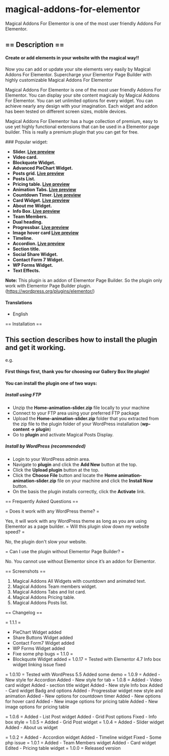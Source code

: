 # magical-addons-for-elementor

Magical Addons For Elementor is one of the most user friendly Addons For Elementor.

## == Description ==

<h4>Create or add elements in your website with the magical way!!</h4> 
Now you can add or update your site elements very easily by Magical Addons For Elementor. Supercharge your Elementor Page Builder with highly customizable Magical Addons For Elementor

<p>Magical Addons For Elementor is one of the most user friendly Addons For Elementor. You can display your site content magicaly by Magical Addons For Elementor. You can set unlimited options for every widget. You can achieve nearly any design with your imagination. Each widget and addon has been tested on different screen sizes, mobile devices. </p>

<p>Magical Addons For Elementor has a huge collection of premium, easy to use yet highly functional extensions that can be used in a Elementor page builder. This is really a premium plugin that you can get for free.</p>
### Popular widget:
<ul>
 	<li><strong>Slider. <a href="http://magic.wpcolors.net/magical-slider/" target="_blank">Live preview</a></strong></li>
 	<li><strong>Video card.</strong></li>
 	<li><strong>Blockquote Widget.</strong></li>
 	<li><strong>Advanced PieChart Widget.</strong></li>
 	<li><strong>Posts grid. <a href="http://magic.wpcolors.net/magical-posts-grid/" target="_blank">Live preview</a></strong></li>
 	<li><strong>Posts List.</strong></li>
 	<li><strong>Pricing table. <a href="http://magic.wpcolors.net/pricing-table/" target="_blank">Live preview</a></strong></li>
 	<li><strong>Animation Tabs. <a href="http://magic.wpcolors.net/magical-tabs/" target="_blank">Live preview</a></strong></li>
 	<li><strong>Countdown Timer. <a href="http://magic.wpcolors.net/countdown-timer/" target="_blank">Live preview</a></strong></li>
 	<li><strong>Card Widget. <a href="http://magic.wpcolors.net/magical-card/" target="_blank">Live preview</a></strong></li>
 	<li><strong>About me Widget.</strong></li>
 	<li><strong>Info Box. <a href="http://magic.wpcolors.net/magical-info-box/" target="_blank">Live preview</a></strong></li>
 	<li><strong>Team Members.</strong></li>
 	<li><strong>Dual heading.</strong></li>
	<li><strong>Progressbar. <a href="http://magic.wpcolors.net/progress-bar/" target="_blank">Live preview</a></strong></li>
	<li><strong>Image hover card <a href="http://magic.wpcolors.net/magical-hover-card/" target="_blank">Live preview</a></strong></li>
	<li><strong>Timeline.</strong></li>
	<li><strong>Accordion. <a href="http://magic.wpcolors.net/magical-accordion/" target="_blank">Live preview</a></strong></li>
	<li><strong>Section title.</strong></li>
	<li><strong>Social Share Widget.</strong></li>
	<li><strong>Contact Form 7 Widget.</strong></li>
	<li><strong>WP Forms Widget.</strong></li>
	<li><strong>Text Effects.</strong></li>

</ul>

<strong>Note:</strong> This plugin is an addon of Elementor Page Builder. So the plugin only work with Elementor Page Builder plugin.
(https://wordpress.org/plugins/elementor/)

#### Translations

- English

== Installation ==

<h2>This section describes how to install the plugin and get it working.</h2>

e.g.

<h4>First things first, thank you for choosing our Gallery Box lite plugin!</h4>
<h4>You can install the plugin one of two ways:</h4>
<h5 class="short-info">Install using FTP</h5>
<ul>
 	<li>Unzip the <strong>Home-animation-slider.zip</strong> file locally to your machine</li>
 	<li>Connect to your FTP area using your preferred FTP package</li>
 	<li>Upload the <strong>Home-animation-slider.zip</strong> folder that you extracted from the zip file to the plugin folder of your WordPress installation (<strong>wp-content -&gt; plugin</strong>)</li>
 	<li>Go to <strong>plugin </strong> and activate Magical Posts Display.</li>
</ul>
<h5 class="short-info">Install by WordPress (recommended)</h5>
<ul>
 	<li>Login to your WordPress admin area.</li>
 	<li>Navigate to <strong>plugin</strong> and click the <strong>Add New</strong> button at the top.</li>
 	<li>Click the <strong>Upload plugin</strong> button at the top.</li>
 	<li>Click the <strong>Choose File</strong> button and locate the <strong>Home animation-animation-slider.zip</strong> file on your machine and click the <strong>Install Now</strong> button.</li>
 	<li>On the basis the plugin installs correctly, click the <strong>Activate</strong> link.</li>
</ul>

== Frequently Asked Questions ==

= Does it work with any WordPress theme? =

Yes, it will work with any WordPress theme as long as you are using Elementor as a page builder.
= Will this plugin slow down my website speed? =

No, the plugin don't slow your website.

= Can I use the plugin without Elementor Page Builder? =

No. You cannot use without Elementor since it’s an addon for Elementor.

== Screenshots ==

1. Magical Addons All Widgets with countdown and animated text.
2. Magical Addons Team members widget.
3. Magical Addons Tabs and list card.
4. Magical Addons Pricing table.
5. Magical Addons Posts list.

== Changelog ==

= 1.1.1 =

- PieChart Widget added
- Share Buttons Widget added
- Contact Form7 Widget added
- WP Forms Widget added
- Fixe some php bugs
  = 1.1.0 =
- Blockquote Widget added
  = 1.0.17 =
  Tested with Elementor 4.7
  Info box widget linking issue fixed

= 1.0.10 =
Tested with WordPress 5.5
Added some demo
= 1.0.9 =
Added - New style for Accordion
Added - New style for tab
= 1.0.8 =
Added - Video card widget
Added - section title widget
Added - New style Info box
Added - Card widget Badg and options
Added - Progressbar widget new style and animation
Added - New options for countdown timer
Added - New options for hover card
Added - New image options for pricing table
Added - New image options for pricing table

= 1.0.6 =
Added - List Post widget
Added - Grid Post options
Fixed - Info box style
= 1.0.5 =
Added - Grid Post widget
= 1.0.4 =
Added - Slider widget
Added - About us widget

= 1.0.2 =
Added - Accordion widget
Added - Timeline widget
Fixed - Some php issue
= 1.0.1 =
Added - Team Members widget
Added - Card widget
Edited - Pricing table widget
= 1.0.0 =
Released version
